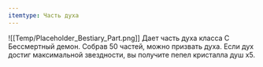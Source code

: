 ```yaml
---
itemtype: Часть духа
---
```

![[Temp/Placeholder_Bestiary_Part.png]]
Дает часть духа класса C Бессмертный демон. Собрав 50 частей, можно призвать духа. Если дух достиг максимальной звездности, вы получите пепел кристалла душ х5.

